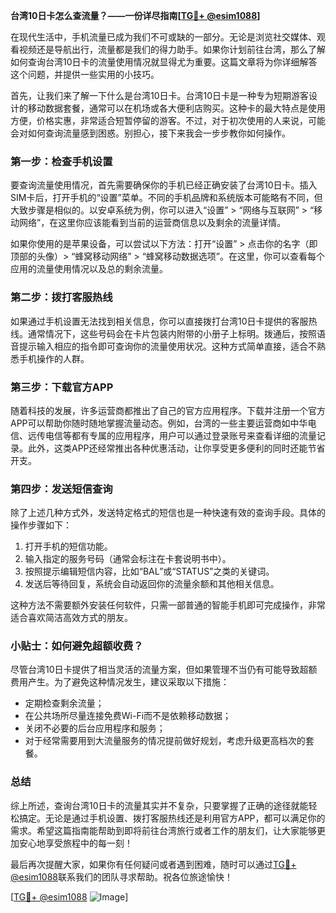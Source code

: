**台湾10日卡怎么查流量？——一份详尽指南[[TG💪+ @esim1088](https://t.me/s/esim1088)]**

在现代生活中，手机流量已成为我们不可或缺的一部分。无论是浏览社交媒体、观看视频还是导航出行，流量都是我们的得力助手。如果你计划前往台湾，那么了解如何查询台湾10日卡的流量使用情况就显得尤为重要。这篇文章将为你详细解答这个问题，并提供一些实用的小技巧。

首先，让我们来了解一下什么是台湾10日卡。台湾10日卡是一种专为短期游客设计的移动数据套餐，通常可以在机场或各大便利店购买。这种卡的最大特点是使用方便，价格实惠，非常适合短暂停留的游客。不过，对于初次使用的人来说，可能会对如何查询流量感到困惑。别担心，接下来我会一步步教你如何操作。

### **第一步：检查手机设置**
要查询流量使用情况，首先需要确保你的手机已经正确安装了台湾10日卡。插入SIM卡后，打开手机的“设置”菜单。不同的手机品牌和系统版本可能略有不同，但大致步骤是相似的。以安卓系统为例，你可以进入“设置” > “网络与互联网” > “移动网络”，在这里你应该能看到当前的运营商信息以及剩余的流量详情。

如果你使用的是苹果设备，可以尝试以下方法：打开“设置” > 点击你的名字（即顶部的头像）> “蜂窝移动网络” > “蜂窝移动数据选项”。在这里，你可以查看每个应用的流量使用情况以及总的剩余流量。

### **第二步：拨打客服热线**
如果通过手机设置无法找到相关信息，你可以直接拨打台湾10日卡提供的客服热线。通常情况下，这些号码会在卡片包装内附带的小册子上标明。拨通后，按照语音提示输入相应的指令即可查询你的流量使用状况。这种方式简单直接，适合不熟悉手机操作的人群。

### **第三步：下载官方APP**
随着科技的发展，许多运营商都推出了自己的官方应用程序。下载并注册一个官方APP可以帮助你随时随地掌握流量动态。例如，台湾的一些主要运营商如中华电信、远传电信等都有专属的应用程序，用户可以通过登录账号来查看详细的流量记录。此外，这类APP还经常推出各种优惠活动，让你享受更多便利的同时还能节省开支。

### **第四步：发送短信查询**
除了上述几种方式外，发送特定格式的短信也是一种快速有效的查询手段。具体的操作步骤如下：
1. 打开手机的短信功能。
2. 输入指定的服务号码（通常会标注在卡套说明书中）。
3. 按照提示编辑短信内容，比如“BAL”或“STATUS”之类的关键词。
4. 发送后等待回复，系统会自动返回你的流量余额和其他相关信息。

这种方法不需要额外安装任何软件，只需一部普通的智能手机即可完成操作，非常适合喜欢简洁高效方式的朋友。

### **小贴士：如何避免超额收费？**
尽管台湾10日卡提供了相当灵活的流量方案，但如果管理不当仍有可能导致超额费用产生。为了避免这种情况发生，建议采取以下措施：
- 定期检查剩余流量；
- 在公共场所尽量连接免费Wi-Fi而不是依赖移动数据；
- 关闭不必要的后台应用程序和服务；
- 对于经常需要用到大流量服务的情况提前做好规划，考虑升级更高档次的套餐。

### **总结**
综上所述，查询台湾10日卡的流量其实并不复杂，只要掌握了正确的途径就能轻松搞定。无论是通过手机设置、拨打客服热线还是利用官方APP，都可以满足你的需求。希望这篇指南能帮助到即将前往台湾旅行或者工作的朋友们，让大家能够更加安心地享受旅程中的每一刻！

最后再次提醒大家，如果你有任何疑问或者遇到困难，随时可以通过[TG💪+ @esim1088](https://t.me/s/esim1088)联系我们的团队寻求帮助。祝各位旅途愉快！

[[TG💪+ @esim1088](https://t.me/s/esim1088) ![Image](https://i.postimg.cc/4NQfJmqS/Snipaste-2025-05-13-00-14-12.png)]
